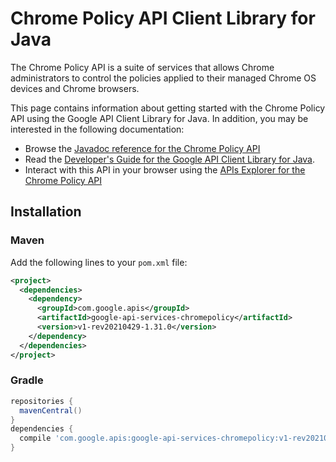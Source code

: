 # Chrome Policy API Client Library for Java

The Chrome Policy API is a suite of services that allows Chrome administrators to control the policies applied to their managed Chrome OS devices and Chrome browsers.

This page contains information about getting started with the Chrome Policy API
using the Google API Client Library for Java. In addition, you may be interested
in the following documentation:

* Browse the [Javadoc reference for the Chrome Policy API][javadoc]
* Read the [Developer's Guide for the Google API Client Library for Java][google-api-client].
* Interact with this API in your browser using the [APIs Explorer for the Chrome Policy API][api-explorer]

## Installation

### Maven

Add the following lines to your `pom.xml` file:

```xml
<project>
  <dependencies>
    <dependency>
      <groupId>com.google.apis</groupId>
      <artifactId>google-api-services-chromepolicy</artifactId>
      <version>v1-rev20210429-1.31.0</version>
    </dependency>
  </dependencies>
</project>
```

### Gradle

```gradle
repositories {
  mavenCentral()
}
dependencies {
  compile 'com.google.apis:google-api-services-chromepolicy:v1-rev20210429-1.31.0'
}
```

[javadoc]: https://googleapis.dev/java/google-api-services-chromepolicy/latest/index.html
[google-api-client]: https://github.com/googleapis/google-api-java-client/
[api-explorer]: https://developers.google.com/apis-explorer/#p/chromepolicy/v1/
